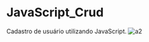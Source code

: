 # JavaScript_Crud
 
Cadastro de usuário utilizando JavaScript.
![a2](https://github.com/gclobato/JavaScript_Crud/assets/38756533/c11eebfe-d171-4759-8e4b-3d5acbec9804)

